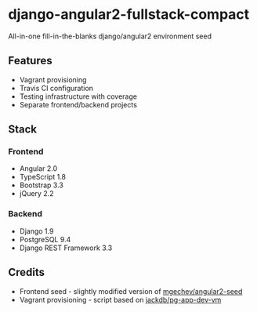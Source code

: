 # django-angular2-fullstack-compact
All-in-one fill-in-the-blanks django/angular2 environment seed

## Features
* Vagrant provisioning
* Travis CI configuration
* Testing infrastructure with coverage
* Separate frontend/backend projects

## Stack

### Frontend
* Angular 2.0
* TypeScript 1.8
* Bootstrap 3.3
* jQuery 2.2

### Backend
* Django 1.9
* PostgreSQL 9.4
* Django REST Framework 3.3

## Credits
* Frontend seed - slightly modified version of [mgechev/angular2-seed](https://github.com/mgechev/angular2-seed)
* Vagrant provisioning - script based on [jackdb/pg-app-dev-vm](https://github.com/jackdb/pg-app-dev-vm)
